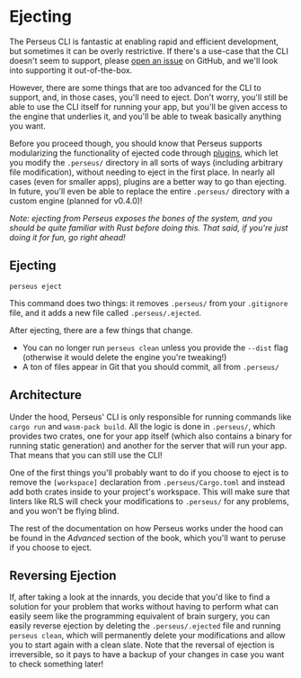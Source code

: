 # Ejecting

The Perseus CLI is fantastic at enabling rapid and efficient development, but sometimes it can be overly restrictive. If there's a use-case that the CLI doesn't seem to support, please [open an issue](https://github.com/arctic-hen7/perseus/issues/new/choose) on GitHub, and we'll look into supporting it out-of-the-box.

However, there are some things that are too advanced for the CLI to support, and, in those cases, you'll need to eject. Don't worry, you'll still be able to use the CLI itself for running your app, but you'll be given access to the engine that underlies it, and you'll be able to tweak basically anything you want.

Before you proceed though, you should know that Perseus supports modularizing the functionality of ejected code through [plugins](:plugins/intro), which let you modify the `.perseus/` directory in all sorts of ways (including arbitrary file modification), without needing to eject in the first place. In nearly all cases (even for smaller apps), plugins are a better way to go than ejecting. In future, you'll even be able to replace the entire `.perseus/` directory with a custom engine (planned for v0.4.0)!

*Note: ejecting from Perseus exposes the bones of the system, and you should be quite familiar with Rust before doing this. That said, if you're just doing it for fun, go right ahead!*

## Ejecting

`perseus eject`

This command does two things: it removes `.perseus/` from your `.gitignore` file, and it adds a new file called `.perseus/.ejected`.

After ejecting, there are a few things that change.

- You can no longer run `perseus clean` unless you provide the `--dist` flag (otherwise it would delete the engine you're tweaking!)
- A ton of files appear in Git that you should commit, all from `.perseus/`

## Architecture

Under the hood, Perseus' CLI is only responsible for running commands like `cargo run` and `wasm-pack build`. All the logic is done in `.perseus/`, which provides two crates, one for your app itself (which also contains a binary for running static generation) and another for the server that will run your app. That means that you can still use the CLI!

One of the first things you'll probably want to do if you choose to eject is to remove the `[workspace]` declaration from `.perseus/Cargo.toml` and instead add both crates inside to your project's workspace. This will make sure that linters like RLS will check your modifications to `.perseus/` for any problems, and you won't be flying blind.

The rest of the documentation on how Perseus works under the hood can be found in the *Advanced* section of the book, which you'll want to peruse if you choose to eject.

## Reversing Ejection

If, after taking a look at the innards, you decide that you'd like to find a solution for your problem that works without having to perform what can easily seem like the programming equivalent of brain surgery, you can easily reverse ejection by deleting the `.perseus/.ejected` file and running `perseus clean`, which will permanently delete your modifications and allow you to start again with a clean slate. Note that the reversal of ejection is irreversible, so it pays to have a backup of your changes in case you want to check something later!
